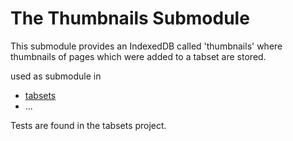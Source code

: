 # The Thumbnails Submodule

This submodule provides an IndexedDB called 'thumbnails' where thumbnails of pages which were added
to a tabset are stored.

used as submodule in

- [tabsets](https://tabsets.net)
- ...

Tests are found in the tabsets project.
